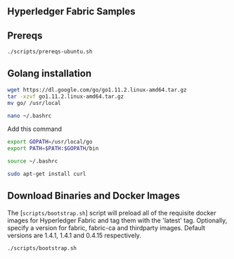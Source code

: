 [//]: # (SPDX-License-Identifier: CC-BY-4.0)

## Hyperledger Fabric Samples
## Prereqs

```bash
./scripts/prereqs-ubuntu.sh
```

## Golang installation

```bash
wget https://dl.google.com/go/go1.11.2.linux-amd64.tar.gz
tar -xzvf go1.11.2.linux-amd64.tar.gz
mv go/ /usr/local
```

```bash
nano ~/.bashrc
```

Add this command

```bash
export GOPATH=/usr/local/go
export PATH=$PATH:$GOPATH/bin
```

```bash
source ~/.bashrc
```

```bash
sudo apt-get install curl
```

## Download Binaries and Docker Images

The [`scripts/bootstrap.sh`]
script will preload all of the requisite docker
images for Hyperledger Fabric and tag them with the 'latest' tag. Optionally,
specify a version for fabric, fabric-ca and thirdparty images. Default versions
are 1.4.1, 1.4.1 and 0.4.15 respectively.

```bash
./scripts/bootstrap.sh
```


